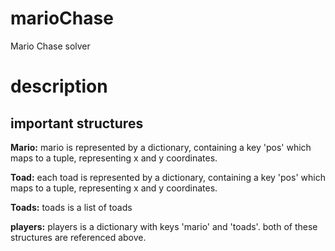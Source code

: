 # marioChase
Mario Chase solver

# description
## important structures

**Mario:** mario is represented by a dictionary, containing a key 'pos' which maps to a tuple, representing x and y coordinates.

**Toad:** each toad is represented by a dictionary, containing a key 'pos' which maps to a tuple, representing x and y coordinates.

**Toads:** toads is a list of toads

**players:** players is a dictionary with keys 'mario' and 'toads'. both of these structures are referenced above.
